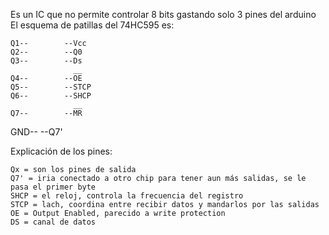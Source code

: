 Es un IC que no permite controlar 8 bits gastando solo 3 pines del arduino
El esquema de patillas del 74HC595 es:

	Q1-- 		--Vcc
	Q2--		--Q0
	Q3--		--Ds
				  __
	Q4-- 		--OE
	Q5--		--STCP
	Q6-- 		--SHCP
				  __
	Q7--        --MR
   GND--        --Q7'

Explicación de los pines:

    Qx = son los pines de salida
    Q7' = iria conectado a otro chip para tener aun más salidas, se le pasa el primer byte
    SHCP = el reloj, controla la frecuencia del registro
    STCP = lach, coordina entre recibir datos y mandarlos por las salidas
    OE = Output Enabled, parecido a write protection
    DS = canal de datos